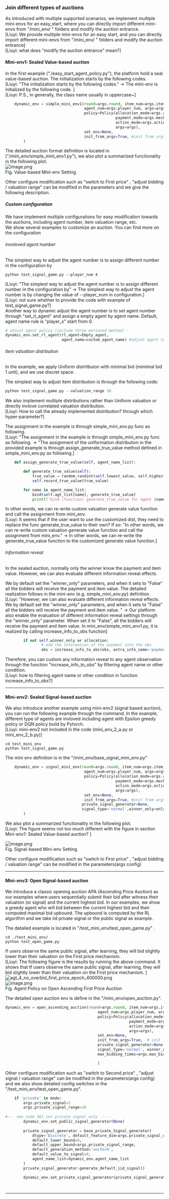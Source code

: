 ### Join different types of auctions 
As introduced with multiple supported scenarios, we implement multiple mini-envs for an easy_start, where you can directly import different mini-envs from "/mini_env/ " folders and modify the auction entrance.<br />[Liuyi: We provide multiple mini-envs for an easy start, and you can directly import different mini-envs from "/mini_env/ " folders and modify the auction entrance]<br />[Liuyi: what does "modify the auction entrance" mean?]

#### Mini-env1: Sealed Value-based auction
In the first example ("./easy_start_agent_policy.py"), the platform hold a seal value-based auction. The initialization starts by the following codes.<br />[Liuyi: "The initialization starts by the following codes." -> The mini-env is initialized by the following code.  ]<br />[Liuyi: P.S., in generally, the class name usually in uppercase~]
```python
    dynamic_env = simple_mini_env1(round=args.round, item_num=args.item_num, mini_env_iters=10000,
                                   agent_num=args.player_num, args=args,
                                   policy=Policy(allocation_mode=args.allocation_mode, 
                                                 payment_mode=args.mechanism,
                                                 action_mode=args.action_mode, 
                                                 args=args),
                                   set_env=None,
                                   init_from_args=True, #init from args rather than input params ->
        )

```

The detailed auction format definition is located in  ("/mini_env/simple_mini_env1.py"), we also plot a summarized functionality in the following plot.<br />![image.png](https://intranetproxy.alipay.com/skylark/lark/0/2023/png/229273/1681285646960-b00ed217-72c5-45ab-b40a-65a0bd83654e.png#clientId=u05dcf58c-1745-4&from=paste&height=254&id=ua837d6f4&originHeight=254&originWidth=699&originalType=binary&ratio=1&rotation=0&showTitle=false&size=115663&status=done&style=none&taskId=u785c9f27-9b21-4557-9de9-bab3c3a8f5f&title=&width=699)<br />Fig. Value-based Mini-env Setting 

Other configure modification such as "switch to First price" , "adjust bidding / valuation range" can be modified in the parameters and we give the following description.

##### Custom configuration 
We have implement multiple configurations for easy modification towards the auctions, including agent number, item valuation range, etc.<br />We show several examples to customize an auction. You can find more on the configuration


###### involoved agent number 
The simplest way to adjust the agent number is to assign different number in the configuration by
```shell
python test_signal_game.py --player_num 4
```

[Liuyi: "The simplest way to adjust the agent number is to assign different number in the configuration by" -> The simplest way to adjust the agent number is by changing the value of --player_num in configuration.]<br />[Liuyi: not sure whether to provide the code with example of test_signal_game.py?]<br />Another way to dynamic adjust the agent number is to set agent number through "set_rl_agent" and assign a empty agent by agent name. Default, agent name rule is "player_x" start from 0. 

```python
# adjust agent policy (include three metioned method)：
dynamic_env.set_rl_agent(rl_agent=Empty_agent,
                         agent_name=custom_agent_name) #adjust agent type
```

###### item valuation distrbution
In the example, we apply Uniform distritbuion with minimal bid (mimimal bid 1 unit), and we use discret space. 

The simplest way to adjust item distribution is through the following code:
```python
python test_signal_game.py --valuation_range 30
```

We also implement multiple distributions rather than Uniform valuation or directly invlove correlated valuation distribution.<br /> [Liuyi: How to call the already implemented distribution? through which hyper-parameter?]

The assignment in the example is through simple_mini_env.py func as following.<br />[Liuyi: "The assignment in the example is through simple_mini_env.py func as following. -> "The assignment of the uniformation distribution in the provided example is through assign_generate_true_value method defined in simple_mini_env.py as following.]
```python
    def assign_generate_true_value(self, agent_name_list):

        def generate_true_value(self):
            true_value = random.randint(self.lowest_value, self.highest_value)
            self.record_true_value(true_value)

        for name in agent_name_list:
            bind(self.agt_list[name], generate_true_value)
            print(f'bind (function) generate_true_value for agent {name}')
```

In other words, we can re-write custom valuation generate value function and call the assignment from mini_env.<br />[Liuyi: It seems that if the user want to use the customized dist, they need to replace the func generate_true_value to their own? If so: "In other words, we can re-write custom valuation generate value function and call the assignment from mini_env." -> In other words, we can re-write the generate_true_value function to the customized generate value function.]

###### Information reveal 
In the sealed auction, normally only the winner know the payment and item value. However, we can also evaluate different information reveal effects. 

We by default set the "winner_only" parameters, and when it sets to "False" all the bidders will receive the payment and item value. The detailed realization follows in the mini-env (e.g. simple_mini_env.py) definition. <br />[Liuyi: "However, we can also evaluate different information reveal effects. We by default set the "winner_only" parameters, and when it sets to "False" all the bidders will receive the payment and item value. " -> Our platform also enable the evaluation of different information reveal settings through the "winner_only" parameter. When set it to "False", all the bidders will receive the payment and item value. In mini_env/simple_mini_env1.py, it is realized by calling increase_info_to_obs function]
```python
        if not self.winner_only or allocation:
                # add the information of the payment into the obs
                obs = increase_info_to_obs(obs, extra_info_name='payment', value=reward)
```

Therefore,  you can custom any information reveal to any agent observation through the function "increase_info_to_obs" by filtering agent name or other condition. <br />[Liuyi: how to filtering agent name or other condition in function increase_info_to_obs?]




---

#### Mini-env2: Sealed Signal-based auction
We also introduce another example using mini-env2 (signal based auction), you can run the following example through the command. In the example, different type of agents are invloved including agent with Epsilon greedy policy or DQN policy build by Pytorch.<br />[Liuyi: mini-env2 not included in the code (mini_env_2_a.py or mini_env_2_b.py)]
```shell
cd test_mini_env
python test_signal_game.py
```

The mini env definition is in the "/mini_env/base_signal_mini_env.py"
```python
    dynamic_env = signal_mini_env(round=args.round, item_num=args.item_num, mini_env_iters=10000,
                                   agent_num=args.player_num, args=args,
                                   policy=Policy(allocation_mode=args.allocation_mode, 
                                                 payment_mode=args.mechanism,
                                                 action_mode=args.action_mode, 
                                                 args=args),
                                   set_env=None,
                                   init_from_args=True, #init from args rather than input params ->
                                  private_signal_generator=None,
                                  signal_type='normal',winner_only=only_winner_know_true_value
        )

```

We also plot a summarized functionality in the following plot.<br />[Liuyi: The figure seems not too much different with the figure in section Mini-env1: Sealed Value-based auction? ]

![image.png](https://intranetproxy.alipay.com/skylark/lark/0/2023/png/229273/1681286556050-4a1f1e27-fa35-4b98-8bff-ab282b435b42.png#clientId=u05dcf58c-1745-4&from=paste&height=316&id=ucd79de05&originHeight=316&originWidth=755&originalType=binary&ratio=1&rotation=0&showTitle=false&size=155873&status=done&style=none&taskId=u659a2a12-fc5c-40f3-9611-78ff1a60f9e&title=&width=755)<br />Fig. Signal-based Mini-env Setting 

Other configure modification such as "switch to First price" , "adjust bidding / valuation range" can be modified in the parameters(args config) 

---

#### Mini-env3: Open Signal-based auction

We introduce a classic opening auction APA (Ascending Price Auction) as our examples where users sequentially submit their bid after witness their valuation (or signal) and the current highest bid. In our examples, we show a greedy agent who will bid between the current highest bid and their computed maximal bid upbound. The upbound is computed by the RL algorithm and we take iid private signal or the public signal as example.

The datailed example is located in "/test_mini_env/test_open_game.py" .
```shell
cd ./test_mini_env/
python test_open_game.py
```

If users observe the same public signal, after learning, they will bid slightly lower than their valuation on the First price mechanism. <br />[Liuyi: The following figure is the results by running the above command. It shows that tf users observe the same public signal, after learning, they will bid slightly lower than their valuation on the First price mechanism. ]<br />![agt_4_no_overbid_first_price_epoch_400000.png](https://intranetproxy.alipay.com/skylark/lark/0/2023/png/349354/1684313707334-0df45760-4947-41c0-8289-039f7e7d9488.png#clientId=u7200d1c6-34cc-4&from=drop&height=311&id=u9a90c18a&originHeight=480&originWidth=640&originalType=binary&ratio=2.5&rotation=0&showTitle=false&size=24373&status=done&style=none&taskId=u6014ab72-9afa-4d54-b3ba-aaa844cb0b7&title=&width=415)<br />![image.png](https://intranetproxy.alipay.com/skylark/lark/0/2023/png/229273/1682066708944-31330213-acd3-42ae-84b9-3eb23f40525a.png?x-oss-process=image/format,png#clientId=u12d3e65b-5900-4&from=paste&height=423&id=u6a57b697&originHeight=480&originWidth=640&originalType=binary&ratio=1&rotation=0&showTitle=false&size=1229090&status=done&style=none&taskId=u4d34ae46-0183-4df7-bae4-f231263105a&title=&width=564) <br />Fig. Agent Policy on Open Ascending First Price Auction 

The detailed open auction env is define in the "/mini_env/open_auction.py".
```python
dynamic_env = open_ascending_auction(round=args.round, item_num=args.item_num, mini_env_iters=10000,
                                         agent_num=args.player_num, args=args,
                                         policy=Policy(allocation_mode=args.allocation_mode,
                                                       payment_mode=args.mechanism,
                                                       action_mode=args.action_mode,
                                                       args=args),
                                         set_env=None,
                                         init_from_args=True,  # init from args rather than input params ->
                                         private_signal_generator=None,
                                         signal_type='normal', winner_only=only_winner_know_true_value,
                                         max_bidding_times=args.max_bidding_times, minimal_raise=args.minimal_raise

                                         )
```


Other configure modification such as "switch to Second price" , "adjust signal / valuation range" can be modified in the parameters(args config)  and we also show detailed config switches in the "/test_mini_env/test_open_game.py".
```python
    if 'private' in mode:
        args.private_signal=1
        args.private_signal_range=10
      
#--- see code 381 set private signal only  ----
  		dynamic_env.set_public_signal_generator(None)
        
        private_signal_generator = base_private_Signal_generator(
            dtype='Discrete', default_feature_dim=args.private_signal_dim,
            default_lower_bound=0,
            default_upper_bound=args.private_signal_range,
            default_generation_method='uniform',
            default_value_to_signal=0,
            agent_name_list=dynamic_env.agent_name_list
        )
        private_signal_generator.generate_default_iid_signal()

        dynamic_env.set_private_signal_generator(private_signal_generator)

	
```


---

